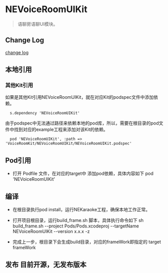 # NEVoiceRoomUIKit

> 语聊房语聊UI模块。

## Change Log

[change log](CHANGELOG.md)

## 本地引用

### 其他Kit引用
如果是其他Kit引用NEVoiceRoomUIKit，就在对应Kit的podspec文件中添加依赖。

```
  s.dependency 'NEVoiceRoomUIKit'
```

由于podspec中无法通过路径来依赖本地的pod库，所以，需要在根目录的pod文件中找到对应的example工程来添加对该Kit的依赖。

```
  pod 'NEVoiceRoomUIKit', :path => 'VoiceRoomKit/NEVoiceRoomUIKit/NEVoiceRoomUIKit.podspec'
```

## Pod引用
- 打开 Podfile 文件，在对应的target中 添加pod依赖，具体内容如下
    pod 'NEVoiceRoomUIKit'
    
## 编译
- 在根目录执行pod install，运行NEKaraoke工程，确保本地工作正常。

- 打开项目根目录，运行build_frame.sh 脚本，具体执行命令如下
    sh build_frame.sh  --project Pods/Pods.xcodeproj  --targetName NEVoiceRoomUIKit --version x.x.x -z
- 完成上一步，根目录下会生成build目录，对应的frameWork即指定的 target frameWork
    
    
## 发布 目前开源，无发布版本


